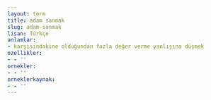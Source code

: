 ```yaml
---
layout: term
title: adam sanmak
slug: adam-sanmak
lisan: Türkçe
anlamlar:
- karşısındakine olduğundan fazla değer verme yanlışına düşmek
ozellikler:
- - ''
ornekler:
- - ''
orneklerkaynak:
- - ''
---
```

